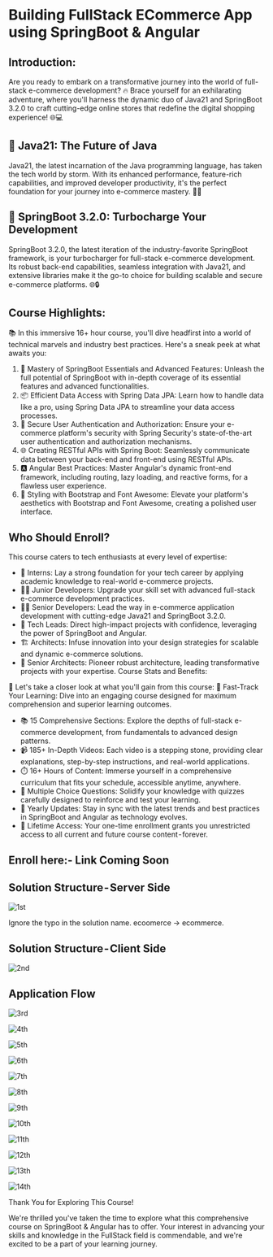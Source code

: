 # Building FullStack ECommerce App using SpringBoot & Angular

## Introduction:
Are you ready to embark on a transformative journey into the world of full-stack e-commerce development? 🔥 Brace yourself for an exhilarating adventure, where you'll harness the dynamic duo of Java21 and SpringBoot 3.2.0 to craft cutting-edge online stores that redefine the digital shopping experience! 🌐💻

## 🌟 Java21: The Future of Java
Java21, the latest incarnation of the Java programming language, has taken the tech world by storm. With its enhanced performance, feature-rich capabilities, and improved developer productivity, it's the perfect foundation for your journey into e-commerce mastery. 💪💼

## 🚀 SpringBoot 3.2.0: Turbocharge Your Development
SpringBoot 3.2.0, the latest iteration of the industry-favorite SpringBoot framework, is your turbocharger for full-stack e-commerce development. Its robust back-end capabilities, seamless integration with Java21, and extensive libraries make it the go-to choice for building scalable and secure e-commerce platforms. 🌐🔒

## Course Highlights:
📚 In this immersive 16+ hour course, you'll dive headfirst into a world of technical marvels and industry best practices. Here's a sneak peek at what awaits you:
1. 🧠 Mastery of SpringBoot Essentials and Advanced Features: Unleash the full potential of SpringBoot with in-depth coverage of its essential features and advanced functionalities.
2. 📦 Efficient Data Access with Spring Data JPA: Learn how to handle data like a pro, using Spring Data JPA to streamline your data access processes.
3. 🔐 Secure User Authentication and Authorization: Ensure your e-commerce platform's security with Spring Security's state-of-the-art user authentication and authorization mechanisms.
4. 🌐 Creating RESTful APIs with Spring Boot: Seamlessly communicate data between your back-end and front-end using RESTful APIs.
5. 🅰️ Angular Best Practices: Master Angular's dynamic front-end framework, including routing, lazy loading, and reactive forms, for a flawless user experience.
6. 🎨 Styling with Bootstrap and Font Awesome: Elevate your platform's aesthetics with Bootstrap and Font Awesome, creating a polished user interface.

## Who Should Enroll?
This course caters to tech enthusiasts at every level of expertise:
- 🌱 Interns: Lay a strong foundation for your tech career by applying academic knowledge to real-world e-commerce projects.
- 👨‍💻 Junior Developers: Upgrade your skill set with advanced full-stack e-commerce development practices.
- 👩‍💻 Senior Developers: Lead the way in e-commerce application development with cutting-edge Java21 and SpringBoot 3.2.0.
- 🚀 Tech Leads: Direct high-impact projects with confidence, leveraging the power of SpringBoot and Angular.
- 🏗️ Architects: Infuse innovation into your design strategies for scalable and dynamic e-commerce solutions.
- 🌟 Senior Architects: Pioneer robust architecture, leading transformative projects with your expertise.
Course Stats and Benefits:

🏁 Let's take a closer look at what you'll gain from this course:
🚀 Fast-Track Your Learning: Dive into an engaging course designed for maximum comprehension and superior learning outcomes.
- 📚 15 Comprehensive Sections: Explore the depths of full-stack e-commerce development, from fundamentals to advanced design patterns.
- 📹 185+ In-Depth Videos: Each video is a stepping stone, providing clear explanations, step-by-step instructions, and real-world applications.
- ⏱️ 16+ Hours of Content: Immerse yourself in a comprehensive curriculum that fits your schedule, accessible anytime, anywhere.
- 📝 Multiple Choice Questions: Solidify your knowledge with quizzes carefully designed to reinforce and test your learning.
- 🔄 Yearly Updates: Stay in sync with the latest trends and best practices in SpringBoot and Angular as technology evolves.
- 🔄 Lifetime Access: Your one-time enrollment grants you unrestricted access to all current and future course content - forever.

## Enroll here:- Link Coming Soon

## Solution Structure - Server Side

![1st](https://github.com/rahulsahay19/Blog-Images/assets/3886381/3a62b6c5-6d93-464d-b839-fe59e029f5e0)

Ignore the typo in the solution name. ecoomerce → ecommerce.

## Solution Structure - Client Side

![2nd](https://github.com/rahulsahay19/Blog-Images/assets/3886381/828864a9-2828-49be-bb29-81d1a3a7bef2)

## Application Flow

![3rd](https://github.com/rahulsahay19/Blog-Images/assets/3886381/07216dbf-893e-44d5-8bb0-08279e2ad7d1)

![4th](https://github.com/rahulsahay19/Blog-Images/assets/3886381/ae496c3d-9a2f-4b28-888e-d2529153c0e6)

![5th](https://github.com/rahulsahay19/Blog-Images/assets/3886381/c172e9d1-ef2c-48a5-b39b-43d061302494)

![6th](https://github.com/rahulsahay19/Blog-Images/assets/3886381/8ba3203b-180e-4bdc-bf95-9d0244807626)

![7th](https://github.com/rahulsahay19/Blog-Images/assets/3886381/67759f82-82c6-441c-a9f9-82504b14b3ee)

![8th](https://github.com/rahulsahay19/Blog-Images/assets/3886381/3efeaaae-f61f-4775-8d0e-a4621e2e2e83)

![9th](https://github.com/rahulsahay19/Blog-Images/assets/3886381/7d90509f-3697-430b-9040-0782bb80edfb)

![10th](https://github.com/rahulsahay19/Blog-Images/assets/3886381/9481896f-3fa2-4114-9173-df523444fa6b)

![11th](https://github.com/rahulsahay19/Blog-Images/assets/3886381/c486930a-2928-4305-968c-134d9479c321)

![12th](https://github.com/rahulsahay19/Blog-Images/assets/3886381/b12573a7-bac8-47de-9ca5-c7747273b0e7)

![13th](https://github.com/rahulsahay19/Blog-Images/assets/3886381/f9b42116-2782-4f14-8e41-e08ae0a45a6f)

![14th](https://github.com/rahulsahay19/Blog-Images/assets/3886381/1b29163b-480a-4b9e-a8e3-c362874bb720)

Thank You for Exploring This Course!

We're thrilled you've taken the time to explore what this comprehensive course on SpringBoot & Angular has to offer. Your interest in advancing your skills and knowledge in the FullStack field is commendable, and we're excited to be a part of your learning journey.